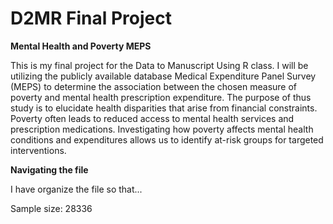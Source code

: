 # D2MR Final Project 

**Mental Health and Poverty MEPS**

This is my final project for the Data to Manuscript Using R class. I will be utilizing the publicly available database Medical Expenditure Panel Survey (MEPS) to determine the association between the chosen measure of poverty and mental health prescription expenditure. 
The purpose of thus study is to elucidate health disparities that arise from financial constraints. Poverty often leads to reduced access to mental health services and prescription medications. Investigating how poverty affects mental health conditions and expenditures allows us to identify at-risk groups for targeted interventions.

**Navigating the file**

I have organize the file so that...

Sample size: 28336
